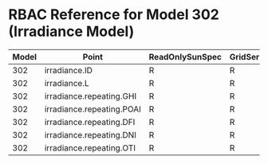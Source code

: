 # RBAC Reference for Model 302 (Irradiance Model)

| Model | Point | ReadOnlySunSpec | GridServiceSunSpec | NetworkAdministratorSunSpec | SuperAdministratorSpec | 
|-------|-------|------------------|---------------------|------------------|--------------------|
| 302 | irradiance.ID | R | R | R | R |
| 302 | irradiance.L | R | R | R | R |
| 302 | irradiance.repeating.GHI | R | R | R | R |
| 302 | irradiance.repeating.POAI | R | R | R | R |
| 302 | irradiance.repeating.DFI | R | R | R | R |
| 302 | irradiance.repeating.DNI | R | R | R | R |
| 302 | irradiance.repeating.OTI | R | R | R | R |

